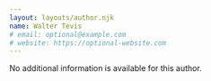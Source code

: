```yaml
---
layout: layouts/author.njk
name: Walter Tevis
# email: optional@example.com
# website: https://optional-website.com
---
```

No additional information is available for this author.
